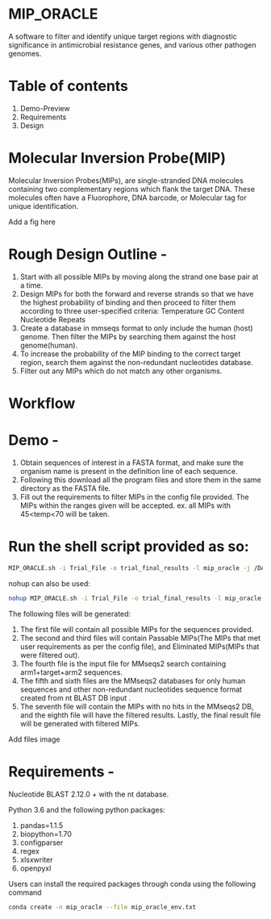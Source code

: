 # MIP_ORACLE
A software to filter and identify unique target regions with diagnostic significance in antimicrobial resistance genes, and various other pathogen genomes.

# Table of contents
1. Demo-Preview
2. Requirements
3. Design


# Molecular Inversion Probe(MIP)

Molecular Inversion Probes(MIPs), are single-stranded DNA molecules containing two complementary regions which flank the target DNA. These molecules often have a Fluorophore, DNA barcode, or Molecular tag for unique identification.

Add a fig here

# Rough Design Outline -

1) Start with all possible MIPs by moving along the strand one base pair at a time.
2) Design MIPs for both the forward and reverse strands so that we have the highest probability of binding and then proceed to filter them according to three user-specified criteria: Temperature GC Content Nucleotide Repeats
3) Create a database in mmseqs format to only include the human (host) genome. Then filter the MIPs by searching them against the host genome(human).
4) To increase the probability of the MIP binding to the correct target region, search them against the non-redundant nucleotides database.
5) Filter out any MIPs which do not match any other organisms.

# Workflow

# Demo -

1) Obtain sequences of interest in a FASTA format, and make sure the organism name is present in the definition line of each sequence.
2) Following this download all the program files and store them in the same directory as the FASTA file.
3) Fill out the requirements to filter MIPs in the config file provided. The MIPs within the ranges given will be accepted. ex. all MIPs with 45<temp<70 will be taken.


# Run the shell script provided as so:

```bash
MIP_ORACLE.sh -i Trial_File -o trial_final_results -l mip_oracle -j /DATA/databases/blast/nt
```

nohup can also be used:

```bash
nohup MIP_ORACLE.sh -i Trial_File -o trial_final_results -l mip_oracle -j /DATA/databases/blast/nt > trial_log.out &
```

The following files will be generated:
1) The first file will contain all possible MIPs for the sequences provided.
2) The second and third files will contain Passable MIPs(The MIPs that met user requirements as per the config file), and Eliminated MIPs(MIPs that were filtered out).
3) The fourth file is the input file for MMseqs2 search containing arm1+target+arm2 sequences.
4) The fifth and sixth files are the MMseqs2 databases for only human sequences and other non-redundant nucleotides sequence format created from nt BLAST DB input .
5) The seventh file will contain the MIPs with no hits in the MMseqs2 DB, and the eighth file will have the filtered results.
Lastly, the final result file will be generated with filtered MIPs.

Add files image


# Requirements -

Nucleotide BLAST 2.12.0 + with the nt database.

Python 3.6 and the following python packages:

1. pandas=1.1.5
2. biopython=1.70
3. configparser
4. regex
5. xlsxwriter
6. openpyxl

Users can install the required packages through conda using the following command

```bash
conda create -n mip_oracle --file mip_oracle_env.txt
```
